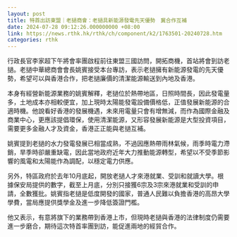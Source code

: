 ```yaml
---
layout: post
title: 特首出訪東盟｜老撾商會：老撾具新能源發電先天優勢　冀合作互補
date: 2024-07-28 09:12:26.000000000 +08:00
link: https://news.rthk.hk/rthk/ch/component/k2/1763501-20240728.htm
categories: rthk
---
```


行政長官李家超下午將會率團啟程前往東盟三國訪問，開拓商機，首站將會到訪老撾。老撾中華總商會會長姚賓接受本台專訪，表示老撾擁有新能源發電的先天優勢，希望可以與香港合作，把老撾廉價的清潔能源輸送到內地及香港。

本身有經營新能源業務的姚賓解釋，老撾位於熱帶地區，日照時間長，因此發電量多，土地成本亦相較便宜，加上現時太陽能發電設備價格低，正值發展新能源的合適時機。他說看好香港的發展機遇，未來用電量只會有增無減，而作為國際金融及商業中心，更應該提倡環保，使用清潔能源，又形容發展新能源是大型投資項目，需要更多金融人才及資金，香港正正能與老撾互補。

姚賓提到老撾的水力發電發展已相當成熟，不過因應熱帶雨林氣候，雨季時電力滯銷，旱季時卻嚴重缺電，因此當地政府近年大力推動能源轉型，希望以不受季節影響的風電和太陽能作為調配，以穩定電力供應。

另外，特區政府於去年10月底起，開放老撾人才來港就業、受訓和就讀大學。根據保安局提供的數字，截至上月底，分別只接獲6宗及3宗來港就業和受訓的申請，全數獲批。姚賓指老撾是低度開發的國家，普通人民難以負擔香港的高昂大學學費，當局應提供獎學金及進一步降低簽證門檻。

他又表示，有意將旗下的業務帶到香港上市，但現時老撾與香港的法律制度仍需要進一步磨合，期待這次特首率團到訪，能促進兩地的經貿合作。
